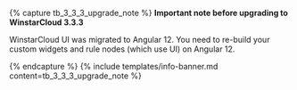 {% capture tb_3_3_3_upgrade_note %}
**Important note before upgrading to WinstarCloud 3.3.3**

WinstarCloud UI was migrated to Angular 12. You need to re-build your custom widgets and rule nodes (which use UI) on Angular 12.

{% endcapture %}
{% include templates/info-banner.md content=tb_3_3_3_upgrade_note %}